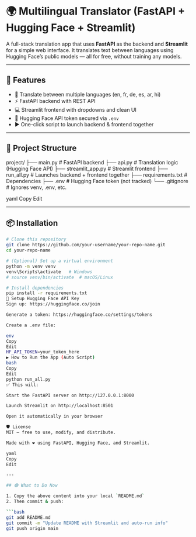 # 🌍 Multilingual Translator (FastAPI + Hugging Face + Streamlit)

A full-stack translation app that uses **FastAPI** as the backend and **Streamlit** for a simple web interface. It translates text between languages using Hugging Face’s public models — all for free, without training any models.

---

## 🚀 Features

- 🔁 Translate between multiple languages (en, fr, de, es, ar, hi)
- ⚡ FastAPI backend with REST API
- 💻 Streamlit frontend with dropdowns and clean UI
- 🔐 Hugging Face API token secured via `.env`
- ▶️ One-click script to launch backend & frontend together

---

## 📁 Project Structure

project/
├── main.py # FastAPI backend
├── api.py # Translation logic (Hugging Face API)
├── streamlit_app.py # Streamlit frontend
├── run_all.py # Launches backend + frontend together
├── requirements.txt # Dependencies
├── .env # Hugging Face token (not tracked)
└── .gitignore # Ignores venv, .env, etc.

yaml
Copy
Edit

---

## 📦 Installation

```bash
# Clone this repository
git clone https://github.com/your-username/your-repo-name.git
cd your-repo-name

# (Optional) Set up a virtual environment
python -m venv venv
venv\Scripts\activate   # Windows
# source venv/bin/activate  # macOS/Linux

# Install dependencies
pip install -r requirements.txt
🔐 Setup Hugging Face API Key
Sign up: https://huggingface.co/join

Generate a token: https://huggingface.co/settings/tokens

Create a .env file:

env
Copy
Edit
HF_API_TOKEN=your_token_here
▶️ How to Run the App (Auto Script)
bash
Copy
Edit
python run_all.py
✅ This will:

Start the FastAPI server on http://127.0.0.1:8000

Launch Streamlit on http://localhost:8501

Open it automatically in your browser

🛡️ License
MIT — free to use, modify, and distribute.

Made with ❤️ using FastAPI, Hugging Face, and Streamlit.

yaml
Copy
Edit

---

## 🟢 What to Do Now

1. Copy the above content into your local `README.md`
2. Then commit & push:

```bash
git add README.md
git commit -m "Update README with Streamlit and auto-run info"
git push origin main
